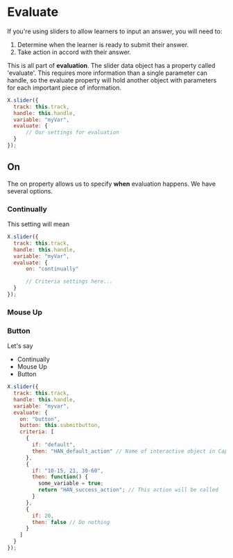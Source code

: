 # Evaluate
If you're using sliders to allow learners to input an answer, you will need to:
1. Determine when the learner is ready to submit their answer.
2. Take action in accord with their answer.

This is all part of **evaluation**. The slider data object has a property called 'evaluate'. This requires more information than a single parameter can handle, so the evaluate property will hold another object with parameters for each important piece of information.

```js
X.slider({
  track: this.track,
  handle: this.handle,
  variable: "myVar",
  evaluate: {
	  // Our settings for evaluation
  }
});
```

## On
The on property allows us to specify **when** evaluation happens. We have several options.

### Continually
This setting will mean 

```js
X.slider({
  track: this.track,
  handle: this.handle,
  variable: "myVar",
  evaluate: {
	  on: "continually"

	  // Criteria settings here...
  }
});
```
### Mouse Up

### Button
Let's say 
- Continually
- Mouse Up
- Button

```js
X.slider({
  track: this.track,
  handle: this.handle,
  variable: "myvar",
  evaluate: {
    on: "button",
    button: this.submitbutton,
    criteria: [
      {
        if: "default",
        then: "HAN_default_action" // Name of interactive object in Captivate whose success action we'll use
      },
      {
        if: "10-15, 21, 30-60",
        then: function() {
          some_variable = true;
          return "HAN_success_action"; // This action will be called
        }
      },
      {
        if: 20,
        then: false // Do nothing
      }
    ]
  }
});
```
